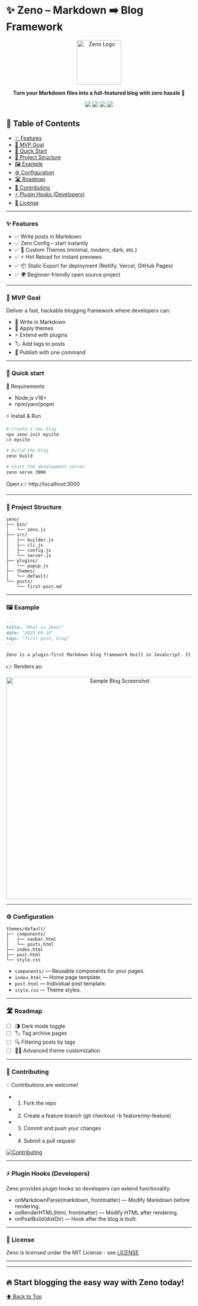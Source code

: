 <a id="top"></a>
# ✨ Zeno – Markdown ➡️ Blog Framework
<p align="center"> <img src="docs/images/logo.png" alt="Zeno Logo" width="120"/> </p> <p align="center"> <b>Turn your Markdown files into a full-featured blog with zero hassle 🚀</b> </p> <p align="center"> <a href="LICENSE"><img src="https://img.shields.io/badge/License-MIT-blue.svg"></a> <img src="https://img.shields.io/badge/Node-%3E=18-green"> <img src="https://img.shields.io/badge/PRs-Welcome-brightgreen"> <img src="https://img.shields.io/github/stars/mine3krish/zeno?style=social"> </p>

## 📑 Table of Contents

- [✨ Features](#-features)
- [🎯 MVP Goal](#-mvp-goal)
- [🚀 Quick Start](#-quick-start)
- [📂 Project Structure](#-project-structure)
- [🖼 Example](#-example)
- [⚙️ Configuration](#️-configuration)
- [🛣 Roadmap](#-roadmap)
- [🤝 Contributing](#-contributing)
- [⚡ Plugin Hooks (Developers)](#-plugin-hooks-developers)
- [📜 License](#-license)

<hr>

### ✨ Features

- ✅ Write posts in Markdown
- ✅ Zero Config – start instantly
- ✅ 🎨 Custom Themes (minimal, modern, dark, etc.)
- ✅ ⚡ Hot Reload for instant previews
- ✅ 📦 Static Export for deployment (Netlify, Vercel, GitHub Pages)
- ✅ 🌍 Beginner-friendly open source project

<hr>

### 🎯 MVP Goal
Deliver a fast, hackable blogging framework where developers can:
- 📝 Write in Markdown
- 🎨 Apply themes
- ⚡ Extend with plugins
- 🏷️ Add tags to posts
- 🚀 Publish with one command

<hr>

### 🚀 Quick start 
 🔧 Requirements
- Node.js v18+
- npm/yarn/pnpm

⚡ Install & Run
```bash
# Create a new blog
npx zeno init mysite
cd mysite

# Build the blog
zeno build

# Start the development server
zeno serve 3000
```
Open 👉 http://localhost:3000
<hr>

### 📂 Project Structure

```
zeno/
├── bin/
│   └── zeno.js
├── src/
│   ├── builder.js
│   ├── cli.js
│   ├── config.js
│   └── server.js
├── plugins/
│   └── popup.js
├── themes/
│   └── default/
└── posts/
    └── first-post.md
```
<hr> 

### 🖼 Example 

```md
---
title: "What is Zeno?"
date: "2025-09-19"
tags: "first post, blog"
---

Zeno is a plugin-first Markdown blog framework built in JavaScript. It allows you to write in Markdown, apply themes, extend with plugins, and publish your blog with one command.
```

👉 Renders as:

<p align="center"> <img src="docs/images/sample-blog.png" width="600" alt="Sample Blog Screenshot"/> </p>

<hr>

### ⚙️ Configuration
```
themes/default/
├── components/
│   ├── navbar.html
│   └── posts.html
├── index.html
├── post.html
└── style.css
```

* `components/` — Reusable components for your pages.
* `index.html` — Home page template.
* `post.html` — Individual post template.
* `style.css` — Theme styles.
<hr>

### 🛣 Roadmap 
- [ ] 🌗 Dark mode toggle
- [ ] 🏷️ Tag archive pages  
- [ ] 🔍 Filtering posts by tags  
- [ ] 🎨✨ Advanced theme customization  

<hr>

### 🤝 Contributing 
💡 Contributions are welcome!
- 1. Fork the repo 
- 2. Create a feature branch (git checkout -b feature/my-feature)
- 3. Commit and push your changes 
- 4. Submit a pull request 

[![Contributing](https://img.shields.io/badge/Contributing-Guidelines-blue)](CONTRIBUTING.md) 

<hr>

### ⚡ Plugin Hooks (Developers)
Zeno provides plugin hooks so developers can extend functionality:
- onMarkdownParse(markdown, frontmatter) — Modify Markdown before rendering.
- onRenderHTML(html, frontmatter) — Modify HTML after rendering.
- onPostBuild(distDir) — Hook after the blog is built.

<hr>

### 📜 License
Zeno is licensed under the MIT License - see [LICENSE](LICENSE)

<hr>
<hr>

## 🔥 Start blogging the easy way with Zeno today!
[⬆️ Back to Top](#top)
